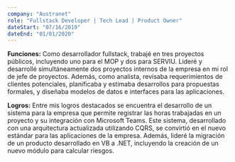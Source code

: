 ```yaml
---
company: "Austranet"
role: "Fullstack Developer | Tech Lead | Product Owner"
dateStart: "07/16/2019"
dateEnd: "01/01/2020"
---
```


**Funciones:** Como desarrollador fullstack, trabajé en tres proyectos públicos, incluyendo uno para el MOP y dos para SERVIU. Lideré y desarrollé simultáneamente dos proyectos internos de la empresa en mi rol de jefe de proyectos. Además, como analista, revisaba requerimientos de clientes potenciales, planificaba y estimaba desarrollos para propuestas formales, y diseñaba modelos de datos e interfaces para las aplicaciones.

**Logros:** Entre mis logros destacados se encuentra el desarrollo de un sistema para la empresa que permite registrar las horas trabajadas en un proyecto y su integración con Microsoft Teams. Este sistema, desarrollado con una arquitectura actualizada utilizando CQRS, se convirtió en el nuevo estándar para las aplicaciones de la empresa. Además, lideré la migración de un producto desarrollado en VB a .NET, incluyendo la creación de un nuevo módulo para calcular riesgos. 
